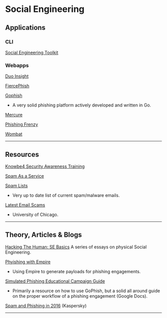 # Social Engineering

## Applications

### CLI

[Social Engineering Toolkit](https://github.com/trustedsec/social-engineer-toolkit)

### Webapps

[Duo Insight](https://duo.com/resources/duo-insight)

[FiercePhish](https://github.com/Raikia/FiercePhish)

[Gophish](https://getgophish.com/)

- A very solid phishing platform actively developed and written in Go.

[Mercure](https://github.com/synhack/mercure)

[Phishing Frenzy](https://phishingfrenzy.com)

[Wombat](https://www.wombatsecurity.com)

---

## Resources

[Knowbe4 Security Awareness Training](https://www.knowbe4.com/)

[Spam As a Service](https://www.reddit.com/r/sysadmin/comments/5rfk4h/anyone_use_spam_as_a_service_for_training_purposes/)

[Spam Lists](https://techhelplist.com/spam-list)

- Very up to date list of current spam/malware emails.

[Latest Email Scams](https://itservices.uchicago.edu/email-scams/rss.xml)

- University of Chicago.

---

## Theory, Articles & Blogs

[Hacking The Human: SE Basics](http://sten0.ghost.io/2016/08/17/se-foundations-series/) A series of essays on physical Social Engineering.

[Phyishing with Empire](https://enigma0x3.net/2016/03/15/phishing-with-empire/)

- Using Empire to generate payloads for phishing engagements.

[Simulated Phishing Educational Campaign Guide](https://drive.google.com/file/d/0B46F8RQcMmXUZzNFYkNPWDVIY3c/view)

- Primarily a resource on how to use GoPhish, but a solid all around guide on the proper workflow of a phishing engagement (Google Docs).

[Spam and Phishing in 2016](https://securelist.com/analysis/kaspersky-security-bulletin/77483/kaspersky-security-bulletin-spam-and-phishing-in-2016/) (Kaspersky)

---
